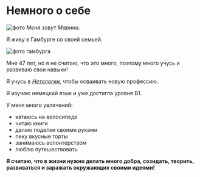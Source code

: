 # Немного о себе
![фото](https://i.ibb.co/mX6N0C0/photo-5332804387862600361-y.jpg)
_Меня зовут Марина._

Я живу в Гамбурге со своей семьей.

![фото гамбурга](https://i.ibb.co/VM3PG20/1.jpg)

Мне 47 лет, но я не считаю, что это много, поэтому много учусь и развиваю свои навыки!

Я учусь в [*Нетологии*](https://netology.ru/), чтобы осваивать новую профессию.

Я изучаю немецкий язык и уже достигла уровня В1.


У меня много увлечений:

- катаюсь на велосипеде
- читаю книги
- делаю поделки своими руками
- пеку вкусные торты
- занимаюсь волонтерством
- люблю путешествовать





**Я считаю, что в жизни нужно делать много добра, созидать, творить, развиваться и заражать окружающих своими идеями!** 


